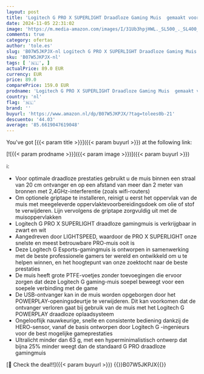 ```yaml
---
layout: post
title: 'Logitech G PRO X SUPERLIGHT Draadloze Gaming Muis  gemaakt voor esports HERO 25K Sensor  Ultra Lichtgewicht 63g  programmeerbare knoppen  tot 70u batterijduur  ZERO-ADDITIVE PTFE FEET  PC/Mac - Zwart'
date: 2024-11-05 22:31:02
image: 'https://m.media-amazon.com/images/I/31Ub3hpjHWL._SL500_._SL400_.jpg'
comments: true
category: ofertas
author: 'tole.es'
slug: 'B07W5JKPJX-nl Logitech G PRO X SUPERLIGHT Draadloze Gaming Muis gemaakt...'
sku: 'B07W5JKPJX-nl'
tags: [ '🇳🇱', ]
actualPrice: 89.0 EUR
currency: EUR
price: 89.0
comparePrice: 159.0 EUR
prodname: 'Logitech G PRO X SUPERLIGHT Draadloze Gaming Muis  gemaakt voor esports HERO 25K Sensor  Ultra Lichtgewicht 63g  programmeerbare knoppen  tot 70u batterijduur  ZERO-ADDITIVE PTFE FEET  PC/Mac - Zwart'
country: 'nl'
flag: '🇳🇱'
brand: ''
buyurl: 'https://www.amazon.nl/dp/B07W5JKPJX/?tag=tolees0b-21'
descuento: '44.03'
average: '85.6619047619048'
---
```


You've got [{{< param title >}}]({{< param buyurl >}}) at the following link:

[![{{< param prodname >}}]({{< param image >}})]({{< param buyurl >}})

ℹ️:

- Voor optimale draadloze prestaties gebruikt u de muis binnen een straal van 20 cm ontvanger en op een afstand van meer dan 2 meter van bronnen met 2,4GHz-interferentie (zoals wifi-routers)
- Om optionele griptape te installeren, reinigt u eerst het oppervlak van de muis met meegeleverde oppervlaktevoorbereidingsdoek om olie of stof te verwijderen. Lijn vervolgens de griptape zorgvuldig uit met de muisoppervlakken
- Logitech G PRO X SUPERLIGHT draadloze gamingmuis is verkrijgbaar in zwart en wit
- Aangedreven door LIGHTSPEED, waardoor de PRO X SUPERLIGHT onze snelste en meest betrouwbare PRO-muis ooit is
- Deze Logitech G Esports-gamingmuis is ontworpen in samenwerking met de beste professionele gamers ter wereld en ontwikkeld om u te helpen winnen, en het hoogtepunt van onze zoektocht naar de beste prestaties
- De muis heeft grote PTFE-voetjes zonder toevoegingen die ervoor zorgen dat deze Logitech G gaming-muis soepel beweegt voor een soepele verbinding met de game
- De USB-ontvanger kan in de muis worden opgeborgen door het POWERPLAY-openingsdeurtje te verwijderen. Dit kan voorkomen dat de ontvanger verloren gaat bij gebruik van de muis met het Logitech G POWERPLAY draadloze oplaadsysteem
- Ongelooflijk nauwkeurige, snelle en consistente bediening dankzij de HERO-sensor, vanaf de basis ontworpen door Logitech G -ingenieurs voor de best mogelijke gameprestaties
- Ultralicht minder dan 63 g, met een hyperminimalistisch ontwerp dat bijna 25% minder weegt dan de standaard G PRO draadloze gamingmuis

[🛒 Check the deal!!]({{< param buyurl >}})
{{<world>}}B07W5JKPJX{{</world>}}
